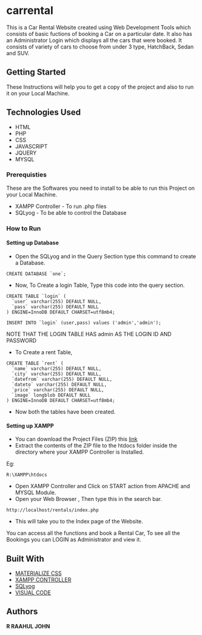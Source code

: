 # carrental
This is a Car Rental Website created using Web Development Tools which consists of basic fuctions of 
booking a Car on a particular date. It also has an Administrator Login which displays all the cars that
were booked. It consists of variety of cars to choose from under 3 type, HatchBack, Sedan and SUV.

## Getting Started
These Instructions will help you to get a copy of the project and also to run it on your Local Machine.

## Technologies Used
* HTML
* PHP
* CSS
* JAVASCRIPT
* JQUERY
* MYSQL

### Prerequisties
These are the Softwares you need to install to be able to run this Project on your Local Machine.

* XAMPP Controller - To run .php files
* SQLyog - To be able to control the Database

### How to Run
#### Setting up Database
* Open the SQLyog and in the Query Section type this command to create a Database.
```
CREATE DATABASE `one`;
```
* Now, To Create a login Table, Type this code into the query section.
```
CREATE TABLE `login` (
  `user` varchar(255) DEFAULT NULL,
  `pass` varchar(255) DEFAULT NULL
) ENGINE=InnoDB DEFAULT CHARSET=utf8mb4;

INSERT INTO `login` (user,pass) values ('admin','admin');
```
NOTE THAT THE LOGIN TABLE HAS admin AS THE LOGIN ID AND PASSWORD

* To Create a rent Table,
```
CREATE TABLE `rent` (
  `name` varchar(255) DEFAULT NULL,
  `city` varchar(255) DEFAULT NULL,
  `datefrom` varchar(255) DEFAULT NULL,
  `dateto` varchar(255) DEFAULT NULL,
  `price` varchar(255) DEFAULT NULL,
  `image` longblob DEFAULT NULL
) ENGINE=InnoDB DEFAULT CHARSET=utf8mb4;
```
* Now both the tables have been created.

#### Setting up XAMPP
* You can download the Project Files (ZIP) this [link](https://github.com/raahuljohn/carrental.git)
* Extract the contents of the ZIP file to the htdocs folder inside the directory where your XAMPP Controller is Installed. 

 Eg:

```
R:\XAMPP\htdocs
```

* Open XAMPP Controller and Click on START action from APACHE and MYSQL Module.
* Open your Web Browser , Then type this in the search bar.

```
http://localhost/rentals/index.php
```

* This will take you to the Index page of the Website. 

You can access all the functions and book a Rental Car, To see all the Bookings you can LOGIN as Administrator
and view it.

## Built With
* [MATERIALIZE CSS](https://materializecss.com/getting-started.html)
* [XAMPP CONTROLLER](https://www.apachefriends.org/download.html)
* [SQLyog](https://www.webyog.com/product/sqlyog)
* [VISUAL CODE](https://code.visualstudio.com/download)

## Authors
**R RAAHUL JOHN**
